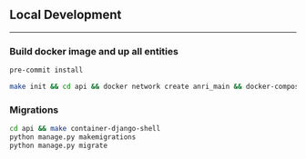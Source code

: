 ## Local Development

---

### Build docker image and up all entities

```sh
pre-commit install
```

```sh
make init && cd api && docker network create anri_main && docker-compose build && docker-compose up
```

### Migrations

```sh
cd api && make container-django-shell
python manage.py makemigrations
python manage.py migrate
```
